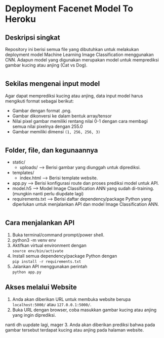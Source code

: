 # Deployment Facenet Model To Heroku

## Deskripsi singkat

Repository ini berisi semua file yang dibutuhkan untuk melakukan deployment model Machine Learning Image Classification menggunakan CNN. 
Adapun model yang digunakan merupakan model untuk memprediksi gambar kucing atau anjing (Cat vs Dog).

#

## Sekilas mengenai input model

Agar dapat memprediksi kucing atau anjing, data input model harus mengikuti format sebagai berikut:

-   Gambar dengan format .png.
-   Gambar dikonversi ke dalam bentuk array/tensor
-   Nilai pixel gambar memiliki rentang nilai 0-1 dengan cara membagi semua nilai pixelnya dengan 255.0
-   Gambar memiliki dimensi `(1, 256, 256, 3)`

#

## Folder, file, dan kegunaannya

-   static/
    -   uploads/ --> Berisi gambar yang diunggah untuk diprediksi.
-   templates/
    -   index.html --> Berisi template website.
-   app.py --> Berisi konfigurasi route dan proses prediksi model untuk API.
-   model.h5 --> Model Image Classification ANN yang sudah di-training. (mungkin nanti perlu diupdate lagi)
-   requirements.txt --> Berisi daftar dependency/package Python yang diperlukan untuk menjalankan API dan model Image Classification ANN.

#

## Cara menjalankan API

1. Buka terminal/command prompt/power shell.
2. python3 -m venv env
3. Aktifkan virtual environment dengan\
   `source env/bin/activate`
4. Install semua dependency/package Python dengan\
   `pip install -r requirements.txt`
5. Jalankan API menggunakan perintah\
   `python app.py`

## Akses melalui Website

1. Anda akan diberikan URL untuk membuka website berupa `localhost:5000/` atau `127.0.0.1:5000/`.
2. Buka URL dengan browser, coba masukkan gambar kucing atau anjing yang ingin diprediksi.

nanti dh uupdate lagi, mager
3. Anda akan diberikan prediksi bahwa pada gambar tersebut terdapat kucing atau anjing pada halaman website.
